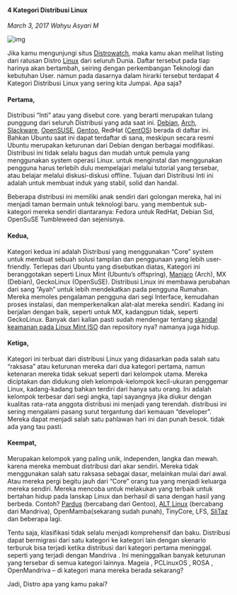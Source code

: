 #### 4 Kategori Distribusi Linux
_March 3, 2017 Wahyu Asyari M_

<div class="row">
	<div class="col-sm-3"></div>
	<div class="col-sm-6">
		<div class="thumbnail">
			<img class="img-responsive" src="./posts/2017-03-01-4-kategori-distribusi-linux/beautiful-Linix-linux.png" alt="img">
		</div>
	</div>
	<div class="col-sm-3"></div>
</div>

Jika kamu mengunjungi situs [Distrowatch](https://distrowatch.com/), maka kamu akan melihat listing dari ratusan Distro [Linux](http://en.wikipedia.org/wiki/Linux) dari seluruh Dunia. Daftar tersebut pada tiap harinya akan bertambah, seiring dengan perkembangan Teknologi dan kebutuhan User. namun pada dasarnya dalam hirarki tersebut terdapat 4 Kategori Distribusi Linux yang sering kita Jumpai. Apa saja?

#### Pertama,
Distribusi “Inti” atau yang disebut core. yang berarti merupakan tulang punggung dari seluruh Distribusi yang ada saat ini. [Debian](https://www.debian.org/), [Arch](https://www.archlinux.org/), [Slackware](http://www.slackware.com/), [OpenSUSE](https://www.opensuse.org/), [Gentoo](https://www.gentoo.org/), RedHat ([CentOS](https://www.centos.org/)) berada di daftar ini. Bahkan Ubuntu saat ini dapat terdaftar di sana, meskipun secara resmi Ubuntu merupakan keturunan dari Debian dengan berbagai modifikasi. Distribusi ini tidak selalu bagus dan mudah untuk pemula yang menggunakan system operasi Linux. untuk menginstal dan menggunakan pengguna harus terlebih dulu mempelajari melalui tutorial yang tersebar, atau belajar melalui diskusi-diskusi offline. Tujuan dari Distribusi Inti ini adalah untuk membuat induk yang stabil, solid dan handal.

Beberapa distribusi ini memiliki anak sendiri dari golongan mereka, hal ini menjadi taman bermain untuk teknologi baru. yang membentuk sub-kategori mereka sendiri diantaranya: Fedora untuk RedHat, Debian Sid, OpenSuSE Tumbleweed dan sejenisnya.

#### Kedua,
Kategori kedua ini adalah Distribusi yang menggunakan “Core” system untuk membuat sebuah solusi tampilan dan penggunaan yang lebih user-friendly. Terlepas dari Ubuntu yang disebutkan diatas, Kategori ini beranggotakan  seperti Linux Mint (Ubuntu’s offspring), [Manjaro](https://manjaro.org/) (Arch), MX (Debian), GeckoLinux (OpenSuSE). Distribusi Linux ini membawa perubahan dari sang “Ayah” untuk lebih mendekatkan pada pengguna Rumahan. Mereka memoles pengalaman pengguna dari segi Interface, kemudahan proses instalasi, dan memperkenalkan alat-alat mereka sendiri. Kadang ini berjalan dengan baik, seperti untuk MX, kadangpun tidak, seperti GeckoLinux. Banyak dari kalian pasti sudah mendengar tentang [skandal keamanan pada Linux Mint ISO](http://www.zdnet.com/article/has-your-linux-mint-desktop-been-hacked/) dan repository nya? namanya juga hidup.

#### Ketiga,
Kategori ini terbuat dari distribusi Linux yang didasarkan pada salah satu “raksasa” atau keturunan mereka dari dua kategori pertama, namun ketenaran mereka tidak sekuat seperti dari kelompok utama. Mereka diciptakan dan didukung oleh kelompok-kelompok kecil-ukuran penggemar Linux, kadang-kadang bahkan terdiri dari hanya satu orang. Ini adalah kelompok terbesar dari segi angka, tapi sayangnya jika diukur dengan kualitas rata-rata anggota distribusi ini menjadi yang terendah. distribusi ini sering mengalami pasang surut tergantung dari kemauan “developer”. Mereka dapat menjadi salah satu pahlawan hari ini dan punah besok. tidak ada yang tau pasti. 

#### Keempat,
Merupakan kelompok yang paling unik, independen, langka dan mewah. karena mereka membuat distribusi dari akar sendiri. Mereka tidak menggunakan salah satu raksasa sebagai dasar, melainkan mulai dari awal. Atau mereka pergi begitu jauh dari “Core” orang tua yang menjadi keluarga mereka sendiri. Mereka mencoba untuk melakukan yang terbaik untuk bertahan hidup pada lanskap Linux dan berhasil di sana dengan hasil yang berbeda. Contoh? [Pardus](http://pardus.linuxfreedom.com/download.html) (bercabang dari Gentoo), [ALT Linux](http://www.altlinux.com/) (bercabang dari Mandriva), OpenMamba(sekarang sudah punah), TinyCore, LFS, [SliTaz](https://distrowatch.com/table.php?distribution=slitaz) dan beberapa lagi.

Tentu saja, klasifikasi tidak selalu menjadi komprehensif dan baku. Distribusi dapat bermigrasi dari satu kategori ke kategori lain dengan skenario terburuk bisa terjadi ketika distribusi dari kategori pertama meninggal. seperti yang terjadi dengan Mandriva . Ini meninggalkan banyak keturunan yang tersebar di semua kategori lainnya. Mageia , PCLinuxOS , ROSA , OpenMandriva  – di kategori mana mereka berada sekarang?

Jadi, Distro apa yang kamu pakai?